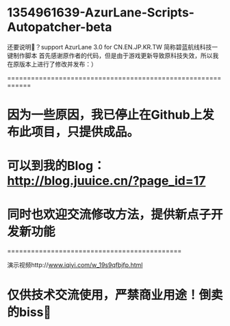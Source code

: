 # 1354961639-AzurLane-Scripts-Autopatcher-beta
还要说明🐎？support AzurLane 3.0 for CN.EN.JP.KR.TW 简称碧蓝航线科技一键制作脚本
首先感谢原作者的代码，但是由于游戏更新导致原科技失效，所以我在原版本上进行了修改并发布：）

============================================================

因为一些原因，我已停止在Github上发布此项目，只提供成品。
=

可以到我的Blog：http://blog.juuice.cn/?page_id=17
=

同时也欢迎交流修改方法，提供新点子开发新功能
=


============================================


演示视频http://www.iqiyi.com/w_19s9qfbjfp.html

仅供技术交流使用，严禁商业用途！倒卖的biss🐎
=

